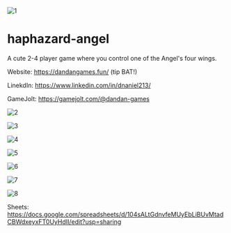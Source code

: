 ![1](https://user-images.githubusercontent.com/12960042/118398448-4a687080-b68b-11eb-95f7-222a4ad60588.png)

# haphazard-angel
A cute 2-4 player game where you control one of the Angel's four wings.

Website: https://dandangames.fun/  (tip BAT!)

LinekdIn: https://www.linkedin.com/in/dnaniel213/

GameJolt: https://gamejolt.com/@dandan-games


![2](https://user-images.githubusercontent.com/12960042/118398470-666c1200-b68b-11eb-8c92-22f4016fc6c4.png)


![3](https://user-images.githubusercontent.com/12960042/118398472-6a982f80-b68b-11eb-836b-524ff29644a4.png)


![4](https://user-images.githubusercontent.com/12960042/118398474-6c61f300-b68b-11eb-8cd3-a2d556bb954d.png)


![5](https://user-images.githubusercontent.com/12960042/118398475-6e2bb680-b68b-11eb-8ae7-ab68813b9a01.png)

![6](https://user-images.githubusercontent.com/12960042/118398479-6f5ce380-b68b-11eb-883e-bcbaf454ce1f.png)



![7](https://user-images.githubusercontent.com/12960042/118398482-71bf3d80-b68b-11eb-8ac7-1fa7c31e6635.png)

![8](https://user-images.githubusercontent.com/12960042/118398483-73890100-b68b-11eb-8345-e9e2a164c967.png)




Sheets: https://docs.google.com/spreadsheets/d/104sALtGdnvfeMUyEbLiBUvMtadCBWdxeyxFT0UyHdII/edit?usp=sharing
